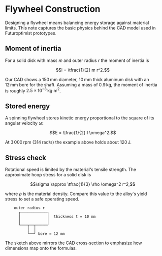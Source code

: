 # Flywheel Construction

Designing a flywheel means balancing energy storage against material limits.
This note captures the basic physics behind the CAD model used in Futuroptimist
prototypes.

## Moment of inertia

For a solid disk with mass $m$ and outer radius $r$ the moment of inertia is

$$I = \tfrac{1}{2} m r^2.$$

Our CAD shows a 150 mm diameter, 10 mm thick aluminum disk with an 12 mm bore for
the shaft.  Assuming a mass of 0.9 kg, the moment of inertia is roughly
$2.5\times10^{-3}\,\text{kg·m}^2$.

## Stored energy

A spinning flywheel stores kinetic energy proportional to the square of its
angular velocity $\omega$:

$$E = \tfrac{1}{2} I \omega^2.$$

At 3 000 rpm (314 rad/s) the example above holds about 120 J.

## Stress check

Rotational speed is limited by the material's tensile strength.  The approximate
hoop stress for a solid disk is

$$\sigma \approx \tfrac{1}{3} \rho \omega^2 r^2,$$

where $\rho$ is the material density.  Compare this value to the alloy's yield
stress to set a safe operating speed.

```
    outer radius r
      ┌────────────┐
      │            │  thickness t = 10 mm
      │            │
      └───┬──┬─────┘
          │  │
          ╰──╯ bore = 12 mm
```

The sketch above mirrors the CAD cross‑section to emphasize how dimensions map
onto the formulas.
